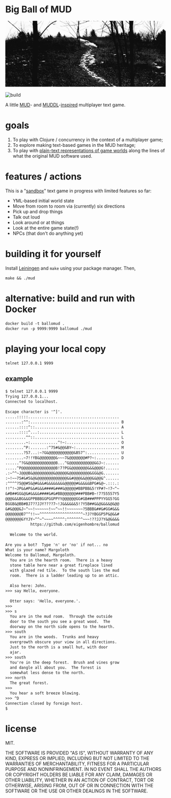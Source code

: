 # Big Ball of MUD

<img src="bm.jpg" width="600">

![build](https://github.com/eigenhombre/ballomud/actions/workflows/build.yml/badge.svg)

A little [MUD](https://en.wikipedia.org/wiki/Multi-user_dungeon)- and
[MUDDL](https://github.com/PDP-10/MUD1)-[inspired](https://if50.substack.com/p/1980-mud)
multiplayer text game.

# goals

1. To play with Clojure / concurrency in the context of a multiplayer game;
2. To explore making text-based games in the MUD heritage;
3. To play with [plain-text representations of game worlds](https://github.com/eigenhombre/ballomud/blob/master/resources/world.yml)
   along the lines of what the original MUD software used.

# features / actions

This is a "[sandbox](https://en.wikipedia.org/wiki/Sandbox_game)" text
game in progress with limited features so far:

- YML-based initial world state
- Move from room to room via (currently) six directions
- Pick up and drop things
- Talk out loud
- Look around or at things
- Look at the entire game state(!)
- NPCs (that don't do anything yet)

<!-- # try it out!

    telnet 206.189.225.15 9999

(May disappear or be restarted without warning....) -->

# building it for yourself

Install [Leiningen](https://leiningen.org/) and `make` using your
package manager.  Then,

    make && ./mud

# alternative: build and run with Docker

    docker build -t ballomud .
    docker run -p 9999:9999 ballomud ./mud

# playing your local copy

    telnet 127.0.0.1 9999

## example

    $ telnet 127.0.0.1 9999
    Trying 127.0.0.1...
    Connected to localhost.

    Escape character is '^]'.
    .....:::::........................................
    .......:^^:....................................... B
    ......::::^::..................................... A
    ......::::^...:................................... L
    .........^^::..................................... L
    .........~:............^!~:....................... O
    ........^P:.......:^75#&@@&BY~:................... M
    ........?57...:~?G&@@@@@@@@@@@&B57^:.............. U
    ........~7!!YB&@@@@@@@&~~~7&@@@@@@@#P?~:.......... D
    ......^?G&@@@@@@@@@@@@B...^G@@@@@@@@@@@&GJ~:......
    .....^P@@@@@@@@@@@@@@@B!7?PG&@@@@@@@&&&@@@G!......
    .:~^^~J@@@B&@@@@@@@@@&@@@@@&@@@@@@@@@&GG&@G.......
    :~!~~75#&#5&@&@@@@@@@@@@@@@&&#@@@&&@@@&&@@&^......
    :^^^^?5@@#5&@#&&&#&&&&&&&&@@@@@#&&&&&BPG#&@~.:::.:
    !!^!~JP&&#P&&#&&&####&###&@@@@@#BBPBB&5!YP#?~!7~^~
    &#B##GG&@&#&&&&####&#&#BB@@@@@@###PBB#B~!7?55557Y5
    @@@&&&BG&&GPPBBBGGPGGPPYY@@@@@@GG#GB###PPPYYGG5?GG
    BGGB&@BB#BJ7??JJY????7~!J&&&&&&5!?Y5B##&&@&&&&@&@@
    &#&@@@&J~^~~!~~~~~~!~~^~~!!~~~~~~~?5BBB&##&#GG#&&&
    @@@@@@@B7^^!!~~^^^^^^^^^^^^^^^^^^^~?J?YBGGP5P&@&&#
    @@@@@@@&YYJY~^^~^~~~~^^^^^:^^^^^^^~~~!??JJ?Y&@&&&&
               https://github.com/eigenhombre/ballomud

      Welcome to the world.

    Are you a bot?  Type 'n' or 'no' if not... no
    What is your name? Margoloth
    Welcome to Ballomud, Margoloth.
      You are in the hearth room.  There is a heavy
      stone table here near a great fireplace lined
      with glazed red tile.  To the south lies the mud
      room.  There is a ladder leading up to an attic.

      Also here: John.
    >>> say Hello, everyone.

      Otter says: 'Hello, everyone.'.
    >>>
    >>> s
      You are in the mud room.  Through the outside
      door to the south you see a great wood.  The
      doorway on the north side opens to the hearth.
    >>> south
      You are in the woods.  Trunks and heavy
      overgrowth obscure your view in all directions.
      Just to the north is a small hut, with door
      ajar.
    >>> south
      You're in the deep forest.  Brush and vines grow
      and dangle all about you.  The forest is
      somewhat less dense to the north.
    >>> north
      The great forest.
    >>>
      You hear a soft breeze blowing.
    >>> ^D
    Connection closed by foreign host.
    $

# license

MIT.

THE SOFTWARE IS PROVIDED "AS IS", WITHOUT WARRANTY OF ANY KIND, EXPRESS OR
IMPLIED, INCLUDING BUT NOT LIMITED TO THE WARRANTIES OF MERCHANTABILITY,
FITNESS FOR A PARTICULAR PURPOSE AND NONINFRINGEMENT. IN NO EVENT SHALL THE
AUTHORS OR COPYRIGHT HOLDERS BE LIABLE FOR ANY CLAIM, DAMAGES OR OTHER
LIABILITY, WHETHER IN AN ACTION OF CONTRACT, TORT OR OTHERWISE, ARISING FROM,
OUT OF OR IN CONNECTION WITH THE SOFTWARE OR THE USE OR OTHER DEALINGS IN THE
SOFTWARE.
